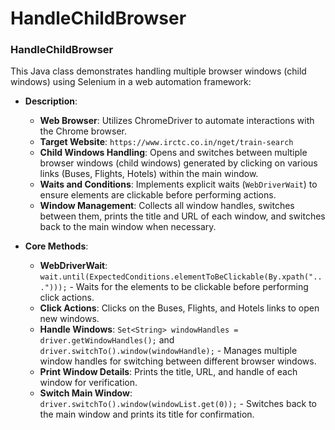 # HandleChildBrowser

### HandleChildBrowser

This Java class demonstrates handling multiple browser windows (child windows) using Selenium in a web automation framework:

- **Description**:
  - **Web Browser**: Utilizes ChromeDriver to automate interactions with the Chrome browser.
  - **Target Website**: `https://www.irctc.co.in/nget/train-search`
  - **Child Windows Handling**: Opens and switches between multiple browser windows (child windows) generated by clicking on various links (Buses, Flights, Hotels) within the main window.
  - **Waits and Conditions**: Implements explicit waits (`WebDriverWait`) to ensure elements are clickable before performing actions.
  - **Window Management**: Collects all window handles, switches between them, prints the title and URL of each window, and switches back to the main window when necessary.

- **Core Methods**:
  - **WebDriverWait**: `wait.until(ExpectedConditions.elementToBeClickable(By.xpath("...")));` - Waits for the elements to be clickable before performing click actions.
  - **Click Actions**: Clicks on the Buses, Flights, and Hotels links to open new windows.
  - **Handle Windows**: `Set<String> windowHandles = driver.getWindowHandles();` and `driver.switchTo().window(windowHandle);` - Manages multiple window handles for switching between different browser windows.
  - **Print Window Details**: Prints the title, URL, and handle of each window for verification.
  - **Switch Main Window**: `driver.switchTo().window(windowList.get(0));` - Switches back to the main window and prints its title for confirmation.
